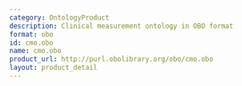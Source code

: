 ```yaml
---
category: OntologyProduct
description: Clinical measurement ontology in OBO format
format: obo
id: cmo.obo
name: cmo.obo
product_url: http://purl.obolibrary.org/obo/cmo.obo
layout: product_detail
---
```

